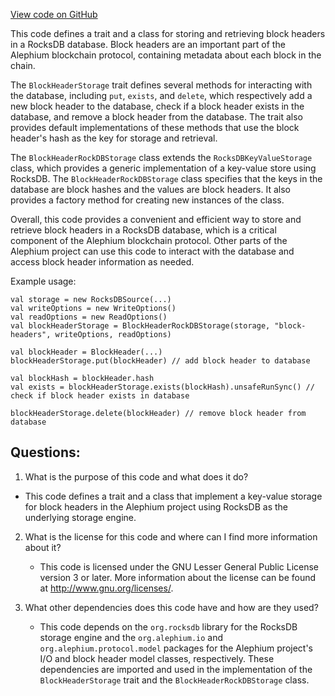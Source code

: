 [View code on GitHub](https://github.com/alephium/alephium/blob/master/flow/src/main/scala/org/alephium/flow/io/BlockHeaderStorage.scala)

This code defines a trait and a class for storing and retrieving block headers in a RocksDB database. Block headers are an important part of the Alephium blockchain protocol, containing metadata about each block in the chain. 

The `BlockHeaderStorage` trait defines several methods for interacting with the database, including `put`, `exists`, and `delete`, which respectively add a new block header to the database, check if a block header exists in the database, and remove a block header from the database. The trait also provides default implementations of these methods that use the block header's hash as the key for storage and retrieval. 

The `BlockHeaderRockDBStorage` class extends the `RocksDBKeyValueStorage` class, which provides a generic implementation of a key-value store using RocksDB. The `BlockHeaderRockDBStorage` class specifies that the keys in the database are block hashes and the values are block headers. It also provides a factory method for creating new instances of the class. 

Overall, this code provides a convenient and efficient way to store and retrieve block headers in a RocksDB database, which is a critical component of the Alephium blockchain protocol. Other parts of the Alephium project can use this code to interact with the database and access block header information as needed. 

Example usage:

```
val storage = new RocksDBSource(...)
val writeOptions = new WriteOptions()
val readOptions = new ReadOptions()
val blockHeaderStorage = BlockHeaderRockDBStorage(storage, "block-headers", writeOptions, readOptions)

val blockHeader = BlockHeader(...)
blockHeaderStorage.put(blockHeader) // add block header to database

val blockHash = blockHeader.hash
val exists = blockHeaderStorage.exists(blockHash).unsafeRunSync() // check if block header exists in database

blockHeaderStorage.delete(blockHeader) // remove block header from database
```
## Questions: 
 1. What is the purpose of this code and what does it do?
   - This code defines a trait and a class that implement a key-value storage for block headers in the Alephium project using RocksDB as the underlying storage engine.

2. What is the license for this code and where can I find more information about it?
   - This code is licensed under the GNU Lesser General Public License version 3 or later. More information about the license can be found at <http://www.gnu.org/licenses/>.

3. What other dependencies does this code have and how are they used?
   - This code depends on the `org.rocksdb` library for the RocksDB storage engine and the `org.alephium.io` and `org.alephium.protocol.model` packages for the Alephium project's I/O and block header model classes, respectively. These dependencies are imported and used in the implementation of the `BlockHeaderStorage` trait and the `BlockHeaderRockDBStorage` class.